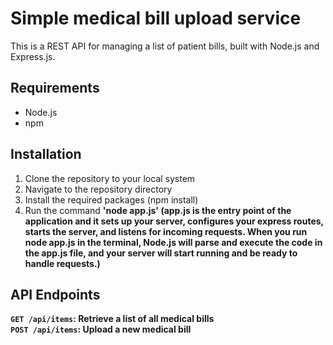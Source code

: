 # Simple medical bill upload service

This is a REST API for managing a list of patient bills, built with Node.js and Express.js.

## Requirements
- Node.js
- npm

## Installation
1. Clone the repository to your local system
2. Navigate to the repository directory
3. Install the required packages (npm install)
4. Run the command <b>'node app.js'<b> (app.js is the entry point of the application and it sets up your server, configures your express routes, starts the server, and listens for incoming requests. When you run node app.js in the terminal, Node.js will parse and execute the code in the app.js file, and your server will start running and be ready to handle requests.)

  
## API Endpoints
  `GET /api/items`: Retrieve a list of all medical bills <br>
  `POST /api/items`: Upload a new medical bill
